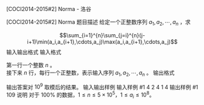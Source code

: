 



[COCI2014-2015#2] Norma - 洛谷














[COCI2014-2015#2] Norma
题目描述
给定一个正整数序列 $a_1,a_2,\cdots,a_n$ ，求

$$\sum_{i=1}^{n}\sum_{j=i}^{n}(j-i+1)\min(a_i,a_{i+1},\cdots,a_j)\max(a_i,a_{i+1},\cdots,a_j)$$
输入输出格式
输入格式

第一行一个整数 $n$ 。  
接下来 $n$ 行，每行一个正整数，表示输入序列 $a_1,a_2,\cdots,a_n$ 。
输出格式

输出答案对 $10^9$ 取模后的结果。
输入输出样例
输入样例 #1
4
2
4
1
4
输出样例 #1
109
说明
对于 $100\%$ 的数据，$1 \le n \leq 5\times 10^5$，$1 \le a_i \le 10^8$。






